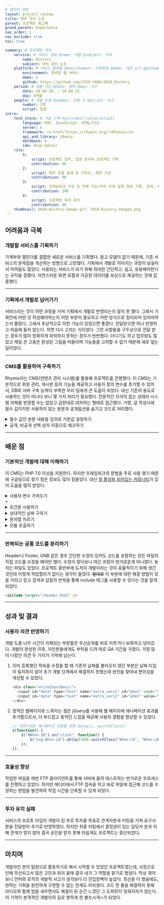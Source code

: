 ```yaml
---
# 페이지 셋팅
layout: project_review
title: 약속 관리 노트
parent: 프로젝트 회고록
grand_parent: Experience
nav_order: 1
nav_exclude: true
toc: true

summary: # 프로젝트 개요
    service: # 서비스 정보 @name: 이름 @subject: 주제
        name: History
        subject: 약속 관리 노트
    platform: # 서비스 플랫폼 @environment: 지원환경 @demo: 데모 url @github: 깃헙 url, @value: default -> n
        environment: 모바일 웹 서비스  
        demo: n
        github: https://github.com/JISU-YANG/2018_History
    period: # 개발 기간 @date: 범위 @day: 기간
        date: 18.09.20. ~ 19.04.23.
        day: 9개월
    people: # 개발 인원 @number: 인원 수 @script: 비고
        number: 2명
        script: 팀장
intro:
    tech_stack: # 기술 스택 key(index):value(script)
        language: PHP, JavaScript, HTML/CSS
        server: n
        framework: <a href="https://rhymix.org/">Rhymix</a>
        api_and_library: jQuery
        database: n
        ide: Atom Editor
    role: 
        1:
            script: 프로젝트 업무, 일정 관리와 프로젝트 기획
            contribution: 80
        2:
            script: 화면 흐름 설계 및 디자인, 화면 구성 
            contribution: 90
        3:
            script: 프레임워크 구성 및 전체 기능(약속 단위 일정 정보 기록, 검색, 지출 리포트 등) 구현
            contribution: 100
        4:
            script: 프로젝트 투자 유치
            contribution: 40
    thumbnail: 2018-History-Image.gif, 2018-History-Image2.png
---
```


## 어려움과 극복
### 개발할 서비스를 기획하기
가계부와 캘린더를 결합한 새로운 서비스를 기획했다.
참고 모델이 없기 때문에, 기존 서비스의 문제점을 개선하는 방향으로 고민했다.
기획에서 개발로 이어지는 과정이 낯설어서 어려움도 많았다.
사용되는 서비스가 되기 위해 최대한 간단하고, 쉽고, 유용해야한다는 규칙을 정했다.
자연스러운 화면 흐름과 가공한 데이터를 보상으로 제공하는 것에 집중했다.

---

### 기획에서 개발로 넘어가기
서비스라는 것이 어떤 과정을 거쳐 기획에서 개발로 반영되는지 알지 못 했다.
그래서 기획안에 어떤 것 작성해야하는지 어떤 부분이 중요하고 어떤 방식으로 정리되어 있어야하는지 몰랐다.
그래서 추상적으로 이런 기능이 있었으면 좋겠다. 전달받으면 하나 반영하고 마음에 들지 않는다. 하면 다시 고치는 식이었다.
그런 사항들을 구두상으로 전달 받는 경우가 많아 정확하게 파악하지 못하는 경우가 빈번했다.
더디기도 하고 업무량도 많았고 제일 큰 고충은 완성된 그림을 떠올리며 기능들을 고려할 수 없기 때문에 새로 엎는 일이었다.

---

### CMS를 활용하여 구축하기
Rhymix라는 CMS(컨텐츠 관리 시스템)를 활용해 프로젝트를 진행했다.
이 CMS는 기본적으로 회원 관리, 게시판 등의 기능을 제공하고 사용자 정의 변수를 추가할 수 있어서, 
DB와 서버 구축 능력이 부족한 우리 팀에게 큰 도움이 되었다.
대신 기존의 용도로 사용하는 것이 아니다 보니 몇 가지 처리가 필요했다. 
전문적인 지식이 없는 상태라 시스템 자체를 변경할 수는 없었고 급한대로 대처하는 형태로 접근했다.
가령, 글 작성시에 필수 값이지만 사용하지 않는 본문과 공개옵션을 숨기고 코드로 처리했다.

<details class="my-5">
<summary class="pb-5 text-purple-000 fw-500">필수 값인 본문 내용을 임의로 기본값 설정하기</summary>
<div markdown="1">

```html
<input type="hidden" name="content"  value=".">
```

</div>
</details>

<details class="my-5">
<summary class="pb-5 text-purple-000 fw-500">공개, 비공개 선택 상자 자동으로 체크하기</summary>
<div markdown="1">

```javascript
document.onclick = function(e) {
  if (!e) e = window.event;
  var el = e.target || e.srcElement;
  if (el.type === "checkbox") {
    if (el.checked){
      el.nextSibling.className += " checked";
    }else{
      el.nextSibling.className = el.nextSibling.className.replace(/\bchecked\b/, "");
    }
  }
}
```

</div>
</details>

---

## 배운 점
### 기본적인 개발에 대해 이해하기
이 CMS는 PHP 7.0 이상을 지원한다. 하지만 프레임워크의 문법을 주로 사용 했기 때문에 구글링으로 찾기 힘든 정보도 많아 힘들었다. 대신 [잘 활성화 되어있는 커뮤니티](https://xetown.com/)가 있어 도움을 많이 받았다.

<details class="my-5">
<summary class="pb-5 text-purple-000 fw-500">사용자 변수 가져오기</summary>
<div markdown="1">

```php
{$oDocument->getExtraEidValue("변수 이름")}
```

</div>
</details>>

<details class="my-5">
<summary class="pb-5 text-purple-000 fw-500">조건문 사용하기</summary>
<div markdown="1">

```php
<!--@if($oDocument->getExtraEidValue("변수 이름")=='값 1')-->
<!--@else if($oDocument->getExtraEidValue("변수 이름")=='값 2')-->
<!--@else-->
<!--@end-->
```

</div>
</details>

<details class="my-5">
<summary class="pb-5 text-purple-000 fw-500">상대적인 날짜 구하기</summary>
<div markdown="1">
```php
// 전후 날짜 변수 초기화
{@ $yesterday = strtotime("-1 day")}
{@ $tomorrow = strtotime("+1 day")}
```
</div>
</details>

<details class="my-5">
<summary class="pb-5 text-purple-000 fw-500">문자열 자르기</summary>
<div markdown="1">
```php
// 날짜 표기
{substr($oDocument->getExtraEidValue('날짜 변수'),2,2)}
.
{substr($oDocument->getExtraEidValue('날짜 변수'),5,2)}
.
{substr($oDocument->getExtraEidValue('날짜 변수'),8,2)}
```
</div>
</details>

<details class="my-5">
<summary class="pb-5 text-purple-000 fw-500">모듈 호출하기</summary>
<div markdown="1">

```html
<!-- 작성 -->
<a class="fas fa-pencil-alt" href="{getUrl('act','dispBoardWrite','document_srl',$oDocument->document_srl,'comment_srl','','yves','')}"></a>
<!-- 북마크 -->
<a href="#" class="fas fa-star" onclick="doCallModuleAction('member','procMemberScrapDocument','{$oDocument->document_srl}');return false;"></a>
<!-- 삭제 -->
<a class="fas fa-trash-alt" href="{getUrl('act','dispBoardDelete','document_srl',$oDocument->document_srl,'comment_srl','','yves','')}"></a>
```

</div>
</details>

---

### 반복되는 공통 코드를 분리하기
Header나 Footer, GNB 같은 경우 간단한 수정이 있어도 코드를 포함하는 모든 파일의 직접 코드를 수정을 해야만 했다.
수정이 잦다보니 여간 과정이 번거로운게 아니였다. 놓치는 파일도 있었다. 
프로젝트 중반부에 도저히 개발이라는 것이 효율적이기 위해 생긴 것인데 이렇게 작업할리가 없다는 생각이 들었다.
~~절대로~~ 이 부분에 대한 해결 방법이 있을 거라고 믿고 검색과 삽질의 반복을 통해 include 태그를 사용할 수 있다는 것을 알게 되었다.

```html
<include target="/header.html" />
```

---

## 성과 및 결과
### 사용자 의견 반영하기
개발 도중 너무 시간이 지체되는 부분들은 우선순위를 뒤로 미루거나 보류하고 넘어갔다. 개발이 완성된 이후, 지인분들에게도 부탁을 드려 따로 QA 기간을 가졌다.
가장 많이 나왔던 의견 두 가지가 기억에 남는다.

1. 이미 등록했던 약속을 수정을 할 때 기존의 날짜를 불러오지 않던 부분은 날짜 타입이 일치하지 않아 초기 개발 단계에서 해결하지 못했는데 원인을 찾아내 편의성을 개선할 수 있었다.
    ```php
    <div class="writeInputBasic">
      <input id="date" type="text" name="extra_vars1" id="when" cond="!$oDocument->getExtraEidValueHTML('when')">
      <input id="date" type="text" name="extra_vars1" id="when" value="{zdate(str_replace('-','',$oDocument->getExtraEidValue("when")), 'Y-m-d')}" cond="$oDocument->getExtraEidValueHTML('when')">
    </div>
    ```
2. 정적인 웹페이지로 느껴지는 점은 jQuery를 사용해 웹 페이지에 애니메이션 효과를 추가함으로서, 더 부드럽고 동적인 느낌을 제공해 사용자 경험을 향상할 수 있었다.
    ```javascript
    // 자연스러운 애니메이션 전환을 위한 delay(), switchClass()
    $(function() {
        $("#When-SB").on("click", function() {
            $("svg.When-LB").delay(100).switchClass("When-LB", "When-LB-Off", 200, "easeInOutCubic");
        });
    });
    ```

---

### 효율성 향상
작업한 파일을 매번 FTP 클라이언트를 통해 서버에 올려 테스트하는 번거로운 프로세스를 진행하고 있었다.
하지만 에디터에서 FTP 접속을 하고 바로 파일에 접근해 코드를 수정하는 방법을 발견하여 작업 시간을 단축할 수 있게 되었다.

---

### 투자 유치 실패
서비스의 프로토 타입이 개발이 된 후로 투자를 목표로 관계자분과 미팅을 거쳐 요구사항을 전달받아 추가로 반영하였다.
하지만 최종 미팅에서 결정권이 있는 담당자 분과 이해 관계가 맞지 않아 결국 승인을 받지 못해 아쉽게도 프로젝트는 중단되었다.

---

## 마치며
개발자인 분이 팀원으로 활동하기로 해서 시작할 수 있었던 프로젝트였는데, 
사정으로 인해 무산되고서 많은 고민과 회의 끝에 결국 내가 그 역할을 맡기로 했었다.
막상 겪어보니 언어와 로직의 개발적 사고가 생각보다 더 진입장벽이 높았다.
최선을 다 했음에도, 원하는 기획을 완전하게 구현할 수 없는 한계도 아쉬웠다.
코드 한 줄을 해결하지 못해 라디오와 함께 밤을 새우면서도 해결이 된 순간 느꼈던 그 도파민이 잊혀지지가 않는다.
이 기억이 본격적인 개발자의 길로 향하게 한 불쏘시개🔥가 되었다.